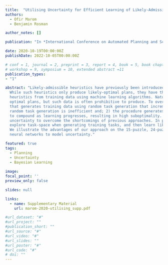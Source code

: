 ```yaml
---
title:  "Utilising Uncertainty for Efficient Learning of Likely-Admissible Heuristics"
authors:
  - Ofir Marom
  - Benjamin Rosman

author_notes: []

publication: "In *International Conference on Automated Planning and Scheduling*"

date: 2020-10-19T00:00:00Z
publishDate: 2022-10-05T00:00:00Z

# conf = 1, journal = 2, preprint = 3, report = 4, book = 5, book chapter = 6, thesis = 7, patent = 9
# workshop = 9, symposium = 10, extended abstract =11
publication_types:
- "1"

abstract: "Likely-admissible heuristics have previously been introduced as heuristics that are admissible with some probability.
  While such heuristics only produce likely-optimal plans, they have the advantage that it is more feasible to learn such
  heuristics from training data using machine learning algorithms. Naturally, it is ideal if this training data consists of
  optimal plans, but such data is often prohibitive to produce. To overcome this, previous work introduced a bootstrap procedure
  that generates training data using random task generation that incrementally learns on more complex tasks. However, 1) using 
  random task generation is inefficient and; 2) the procedure generates non-optimal plans for training and this causes errors 
  to compound as learning progresses, resulting in high suboptimality. In this paper we introduce a framework that utilises 
  uncertainty to overcome the shortcomings of previous approaches. In particular, we show that we can use uncertainty to efficiently
  explore task-space when generating training tasks, and then learn likely-admissible heuristics that produce low suboptimality.
  We illustrate the advantages of our approach on the 15-puzzle, 24-puzzle, 24-pancake and 15-blocksworld domains using Bayesian 
  neural networks to model uncertainty."

featured: true
tags:
  - Planning
  - Uncertainty
  - Bayesian Learning
  
image:
focal_point: ''
preview_only: false

slides: null

links:
  - name: Supplementary Material
    url: marom-2020-utilising_supp.pdf

#url_dataset: "#"
#url_project: ""
#publication_short: ""
#url_source: "#"
#url_video: "#"
#url_slides: ""
#url_poster: "#"
#url_code: "#"
# doi: ""
---
```



